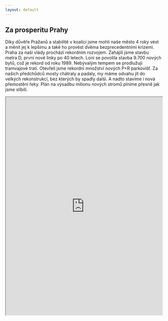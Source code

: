 ```yaml
---
layout: default
---
```

<div class="container container--default pt-8 lg:py-24">
    <section>
        <h1 class="head-alt-md md:head-alt-lg max-w-5xl mb-4">Za prosperitu Prahy</h1>
        <main class="mt-4">
	        <div class="content-block">
    	        <p>Díky důvěře Pražanů a stabilitě v koalici jsme mohli naše město 4 roky vést a měnit jej k lepšímu a také ho provést dvěma bezprecedentními krizemi. Praha za naší vlády prochází rekordním rozvojem. Zahájili jsme stavbu metra D, první nové linky po 40 letech. Loni se povolila stavba 9.700 nových bytů, což je rekord od roku 1989. Nebývalým tempem se prodlužují tramvajové trati. Otevřeli jsme rekordní množství nových P+R parkovišť. Za našich předchůdců mosty chátraly a padaly, my máme odvahu jít do velkých rekonstrukcí, bez kterých by spadly další. A nadto stavíme i nová přemostění řeky. Plán na výsadbu milionu nových stromů plníme přesně jak jsme slíbili.</p>
            </div>
            <iframe src="https://www.google.com/maps/d/embed?mid=1D-vMBvu9hLGZMILSwhF4_rZa5d1EySCl&ehbc=2E312F" width="100%" height="700"></iframe>
        </main>
    </section>
</div>
